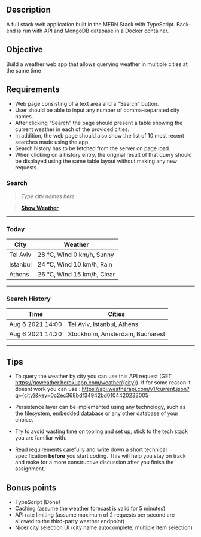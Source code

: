 ## Description

A full stack web application built in the MERN Stack with TypeScript. Back-end is run with API and MongoDB database in a Docker container.

## Objective

Build a weather web app that allows querying weather in multiple cities at the same time

## Requirements

- Web page consisting of a text area and a "Search" button.
- User should be able to input any number of comma-separated city names.
- After clicking "Search" the page should present a table showing the current weather in each of the provided cities.
- In addition, the web page should also show the list of 10 most recent searches made using the app.
- Search history has to be fetched from the server on page load.
- When clicking on a history entry, the original result of that query should be displayed using the same table layout without making any new requests.

### Search

> _Type city names here_

> [**Show Weather**]()

---

### Today

| City     | Weather                    |
| -------- | -------------------------- |
| Tel Aviv | 28 °C, Wind 0 km/h, Sunny  |
| Istanbul | 24 °C, Wind 10 km/h, Rain  |
| Athens   | 26 °C, Wind 15 km/h, Clear |

---

### Search History

| Time             | Cities                          |
| ---------------- | ------------------------------- |
| Aug 6 2021 14:00 | Tel Aviv, Istanbul, Athens      |
| Aug 6 2021 14:20 | Stockholm, Amsterdam, Bucharest |

---

## Tips

- To query the weather by city you can use this API request (GET https://goweather.herokuapp.com/weather/{city}).
  if for some reason it doesnt work you can use : 
https://api.weatherapi.com/v1/current.json?q={city}&key=0c2ec368bdf34942bd0104420233005

- Persistence layer can be implemented using any technology, such as the filesystem, embedded database or any other database of your choice.
- Try to avoid wasting time on tooling and set up, stick to the tech stack you are familiar with.
- Read requirements carefully and write down a short technical specification **before** you start coding. This will help you stay on track and make for a more constructive discussion after you finish the assignment.

## Bonus points

- TypeScript (Done)
- Caching (assume the weather forecast is valid for 5 minutes)
- API rate limiting (assume maximum of 2 requests per second are allowed to the third-party weather endpoint)
- Nicer city selection UI (city name autocomplete, multiple item selection)